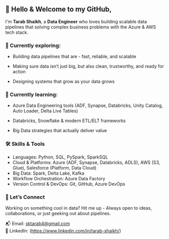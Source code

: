 ## 👋 Hello & Welcome to my GitHub,

I'm **Tarab Shaikh**, a **Data Engineer** who loves building scalable data pipelines that solving complex business problems with the Azure & AWS tech stack.

### 🎯 Currently exploring:

* Building data pipelines that are - fast, reliable, and scalable

* Making sure data isn’t just big, but also clean, trustworthy, and ready for action

* Designing systems that grow as your data grows

### 🌱 Currently learning:

* Azure Data Engineering tools (ADF, Synapse, Databricks, Unity Catalog, Auto Loader, Delta Live Tables)

* Databricks, Snowflake & modern ETL/ELT frameworks

* Big Data strategies that actually deliver value

### 🛠️ Skills & Tools

* Languages: Python, SQL, PySpark, SparkSQL
* Cloud & Platforms: Azure (ADF, Synapse, Databricks, ADLS), AWS (S3, Glue), Salesforce (Platform, Data Cloud)
* Big Data: Spark, Delta Lake, Kafka
* Workflow Orchestration: Azure Data Factory
* Version Control & DevOps: Git, GitHub, Azure DevOps

### 🤝 Let’s Connect

Working on something cool in data? 
Hit me up - Always open to ideas, collaborations, or just geeking out about pipelines.

📬 Email: sktarab4@gmail.com <br>
🔗 LinkedIn: (https://www.linkedin.com/in/tarab-shaikh/)
